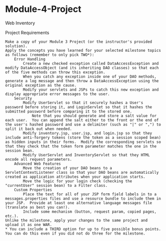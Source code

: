 # Module-4-Project
Web Inventory 

Project Requirements

    Make a copy of your Module 3 Project (or the instructor's provided solution).
    Apply the concepts you have learned for your selected milestone topics as follows (remember to only pick TWO*):
        Error Handling
            Create a new checked exception called DataAccessException and modify DataAccessObject (and its inheriting DAO classes) so that each of the five methods can throw this exception.
            When you catch any exception inside one of your DAO methods, generate a log message and then throw a DataAccessException using the original exception as the cause.
            Modify your servlets and JSPs to catch this new exception and display appropriate error messages to the user.
        Security
            Modify UserServlet so that it securely hashes a User's password before storing it, and LoginServlet so that it hashes the submitted password before comparing it to the stored one.
                Note that you should generate and store a salt value for each user.  You can append the salt either to the front or the end of the user's hashed password and use a delimiter (such as "|" or ",") to split it back out when needed.
            Modify inventory.jsp, user.jsp, and login.jsp so that they include anti-forgery tokens (store the token as a session scoped bean) as hidden inputs in their forms.  Modify the corresponding servlets so that they check that the token form parameter matches the one in the session bean.
            Modify UserServlet and InventoryServlet so that they HTML encode all request parameters.
        Advanced Web Features
            Move the creation of your DAO beans to a ServletContextListener class so that your DAO beans are automatically created as application attributes when your application starts.
            Move the logic for your login check (checking the "currentUser" session bean) to a Filter class.
        Custom Properties
            Place the text for all of your JSP form field labels in to a messages.properties files and use a resource bundle to include them in your JSP.  Provide at least one alternative language messages file (translate as best you can!).
            Include some mechanism (button, request param, copied pages, etc.).
    Unlike the milestone, apply your changes to the same project and upload it as one WAR.
    * You can include a THIRD option for up to five possible bonus points.  You can do this even if you did not do three for the milestone.
